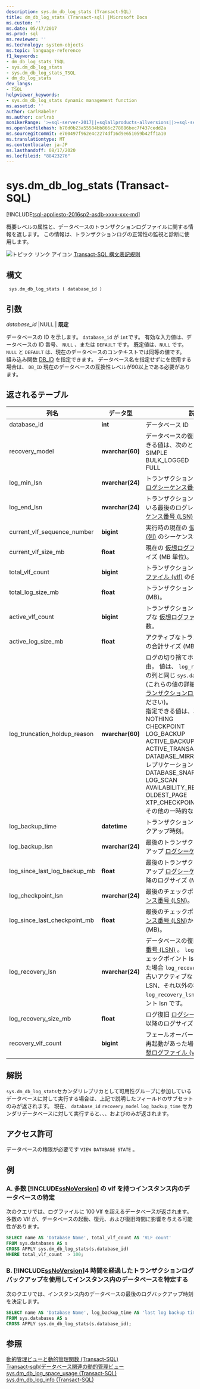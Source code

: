```yaml
---
description: sys.dm_db_log_stats (Transact-SQL)
title: dm_db_log_stats (Transact-sql) |Microsoft Docs
ms.custom: ''
ms.date: 05/17/2017
ms.prod: sql
ms.reviewer: ''
ms.technology: system-objects
ms.topic: language-reference
f1_keywords:
- dm_db_log_stats_TSQL
- sys.dm_db_log_stats
- sys.dm_db_log_stats_TSQL
- dm_db_log_stats
dev_langs:
- TSQL
helpviewer_keywords:
- sys.dm_db_log_stats dynamic management function
ms.assetid: ''
author: CarlRabeler
ms.author: carlrab
monikerRange: '>=sql-server-2017||=sqlallproducts-allversions||>=sql-server-linux-2017||=azuresqldb-mi-current'
ms.openlocfilehash: b70d0b23a55584bb866c278086bec7f437cedd2a
ms.sourcegitcommit: e700497f962e4c2274df16d9e651059b42ff1a10
ms.translationtype: MT
ms.contentlocale: ja-JP
ms.lasthandoff: 08/17/2020
ms.locfileid: "88423276"
---
```

# <a name="sysdm_db_log_stats-transact-sql"></a>sys.dm_db_log_stats (Transact-SQL)   
[!INCLUDE[tsql-appliesto-2016sp2-asdb-xxxx-xxx-md](../../includes/tsql-appliesto-2016sp2-asdb-xxxx-xxx-md.md)]

概要レベルの属性と、データベースのトランザクションログファイルに関する情報を返します。 この情報は、トランザクションログの正常性の監視と診断に使用します。   
  
 ![トピック リンク アイコン](../../database-engine/configure-windows/media/topic-link.gif "トピック リンク アイコン") [Transact-SQL 構文表記規則](../../t-sql/language-elements/transact-sql-syntax-conventions-transact-sql.md)  
  
## <a name="syntax"></a>構文  
  
```  
 sys.dm_db_log_stats ( database_id )
```  
  
## <a name="arguments"></a>引数  

*database_id* |NULL | **既定**

データベースの ID を示します。 `database_id` が `int`です。 有効な入力値は、データベースの ID 番号、 `NULL` 、または `DEFAULT` です。 既定値は、`NULL` です。 `NULL` と `DEFAULT` は、現在のデータベースのコンテキストでは同等の値です。  
組み込み関数 [DB_ID](../../t-sql/functions/db-id-transact-sql.md) を指定できます。 データベース名を指定せずにを使用する場合は、 `DB_ID` 現在のデータベースの互換性レベルが90以上である必要があります。

  
## <a name="tables-returned"></a>返されるテーブル  
  
|列名|データ型|説明|  
|-----------------|---------------|-----------------|  
|database_id    |**int**    |データベース ID |  
|recovery_model |**nvarchar(60)**   |   データベースの復旧モデル。 指定できる値は、次のとおりです。 <br /> SIMPLE<br /> BULK_LOGGED <br /> FULL |  
|log_min_lsn    |**nvarchar(24)**   |   トランザクションログの現在の開始 [ログシーケンス番号 (LSN)](../../relational-databases/sql-server-transaction-log-architecture-and-management-guide.md#Logical_Arch) 。|  
|log_end_lsn    |**nvarchar(24)**   |   トランザクションログに記録されている最後のログレコードの[ログシーケンス番号 (LSN)](../../relational-databases/sql-server-transaction-log-architecture-and-management-guide.md#Logical_Arch) 。|  
|current_vlf_sequence_number    |**bigint** |   実行時の現在の [仮想ログファイル (列)](../../relational-databases/sql-server-transaction-log-architecture-and-management-guide.md#physical_arch) のシーケンス番号。|  
|current_vlf_size_mb    |**float**  |   現在の [仮想ログファイル (値)](../../relational-databases/sql-server-transaction-log-architecture-and-management-guide.md#physical_arch) のサイズ (MB 単位)。|   
|total_vlf_count    |**bigint** |   トランザクションログ内の [仮想ログファイル (vlf)](../../relational-databases/sql-server-transaction-log-architecture-and-management-guide.md#physical_arch) の合計数。 |  
|total_log_size_mb  |**float**  |   トランザクションログの合計サイズ (MB)。 |  
|active_vlf_count   |**bigint** |   トランザクションログ内のアクティブな [仮想ログファイル (vlf)](../../relational-databases/sql-server-transaction-log-architecture-and-management-guide.md#physical_arch) の合計数。|  
|active_log_size_mb |**float**  |   アクティブなトランザクションログの合計サイズ (MB)。|  
|log_truncation_holdup_reason   |**nvarchar(60)**   |   ログの切り捨てホールドアップ理由。 値は、  `log_reuse_wait_desc` の列と同じ `sys.databases` です。  (これらの値の詳細については、「 [トランザクションログ](../../relational-databases/logs/the-transaction-log-sql-server.md)」を参照してください)。 <br />指定できる値は、次のとおりです。 <br />NOTHING<br />CHECKPOINT<br />LOG_BACKUP<br />ACTIVE_BACKUP_OR_RESTORE<br />ACTIVE_TRANSACTION<br />DATABASE_MIRRORING<br />レプリケーション<br />DATABASE_SNAPSHOT_CREATION<br />LOG_SCAN<br />AVAILABILITY_REPLICA<br />OLDEST_PAGE<br />XTP_CHECKPOINT<br />その他の一時的な |  
|log_backup_time    |**datetime**   |   トランザクションログの最後のバックアップ時刻。|   
|log_backup_lsn |**nvarchar(24)**   |   最後のトランザクションログバックアップ [ログシーケンス番号 (LSN)](../../relational-databases/sql-server-transaction-log-architecture-and-management-guide.md#Logical_Arch)。|   
|log_since_last_log_backup_mb   |**float**  |   最後のトランザクションログバックアップ [ログシーケンス番号 (LSN)](../../relational-databases/sql-server-transaction-log-architecture-and-management-guide.md#Logical_Arch)以降のログサイズ (MB)。|  
|log_checkpoint_lsn |**nvarchar(24)**   |   最後のチェックポイント [ログシーケンス番号 (LSN)](../../relational-databases/sql-server-transaction-log-architecture-and-management-guide.md#Logical_Arch)。|  
|log_since_last_checkpoint_mb   |**float**  |   最後のチェックポイント [ログシーケンス番号 (LSN)](../../relational-databases/sql-server-transaction-log-architecture-and-management-guide.md#Logical_Arch)からのログサイズ (MB)。|  
|log_recovery_lsn   |**nvarchar(24)**   |   データベースの復旧 [ログシーケンス番号 (LSN)](../../relational-databases/sql-server-transaction-log-architecture-and-management-guide.md#Logical_Arch) 。 `log_recovery_lsn`チェックポイント lsn の前にが発生した場合 `log_recovery_lsn` は、最も古いアクティブなトランザクション LSN、それ以外の場合 `log_recovery_lsn` はチェックポイント lsn です。|  
|log_recovery_size_mb   |**float**  |   ログ復旧 [ログシーケンス番号 (LSN)](../../relational-databases/sql-server-transaction-log-architecture-and-management-guide.md#Logical_Arch)以降のログサイズ (MB)。|  
|recovery_vlf_count |**bigint** |   フェールオーバーまたはサーバーの再起動があった場合に、回復する [仮想ログファイル (vlf)](../../relational-databases/sql-server-transaction-log-architecture-and-management-guide.md#physical_arch) の合計数。 |  


## <a name="remarks"></a>解説
`sys.dm_db_log_stats`セカンダリレプリカとして可用性グループに参加しているデータベースに対して実行する場合は、上記で説明したフィールドのサブセットのみが返されます。  現在、 `database_id` `recovery_model` `log_backup_time` セカンダリデータベースに対して実行すると、、、およびのみが返されます。   

## <a name="permissions"></a>アクセス許可  
データベースの権限が必要です `VIEW DATABASE STATE` 。   
  
## <a name="examples"></a>例  

### <a name="a-determining-databases-in-a-ssnoversion-instance-with-high-number-of-vlfs"></a>A. 多数 [!INCLUDE[ssNoVersion](../../includes/ssnoversion-md.md)] の vlf を持つインスタンス内のデータベースの特定   
次のクエリでは、ログファイルに 100 Vlf を超えるデータベースが返されます。 多数の Vlf が、データベースの起動、復元、および復旧時間に影響を与える可能性があります。

```sql  
SELECT name AS 'Database Name', total_vlf_count AS 'VLF count' 
FROM sys.databases AS s
CROSS APPLY sys.dm_db_log_stats(s.database_id) 
WHERE total_vlf_count  > 100;
```   

### <a name="b-determining-databases-in-a-ssnoversion-instance-with-transaction-log-backups-older-than-4-hours"></a>B. [!INCLUDE[ssNoVersion](../../includes/ssnoversion-md.md)]4 時間を経過したトランザクションログバックアップを使用してインスタンス内のデータベースを特定する   
次のクエリでは、インスタンス内のデータベースの最後のログバックアップ時刻を決定します。

```sql  
SELECT name AS 'Database Name', log_backup_time AS 'last log backup time' 
FROM sys.databases AS s
CROSS APPLY sys.dm_db_log_stats(s.database_id); 
```

## <a name="see-also"></a>参照  
[動的管理ビューと動的管理関数 &#40;Transact-SQL&#41;](../../relational-databases/system-dynamic-management-views/system-dynamic-management-views.md)   
[Transact-sql&#41;&#40;データベース関連の動的管理ビュー ](../../relational-databases/system-dynamic-management-views/database-related-dynamic-management-views-transact-sql.md)   
[sys.dm_db_log_space_usage &#40;Transact-SQL&#41;](../../relational-databases/system-dynamic-management-views/sys-dm-db-log-space-usage-transact-sql.md)   
[sys.dm_db_log_info &#40;Transact-SQL&#41;](../../relational-databases/system-dynamic-management-views/sys-dm-db-log-info-transact-sql.md)    
  
